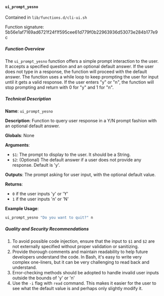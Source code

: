 #### `ui_prompt_yesno`

Contained in `lib/functions.d/cli-ui.sh`

Function signature: 5b56e1af7169ad6721f24f1f595cee61d779f0b22963936d53073e284b177e9c

##### Function Overview

The `ui_prompt_yesno` function offers a simple prompt interaction to the user. It accepts a specified question and an optional default answer. If the user does not type in a response, the function will proceed with the default answer. The function uses a while loop to keep prompting the user for input until it gets a valid response. If the user enters "y" or "n", the function will stop prompting and return with 0 for "y" and 1 for "n".

##### Technical Description

**Name**: `ui_prompt_yesno`

**Description**: Function to query user response in a Y/N prompt fashion with an optional default answer.

**Globals**: None

**Arguments**:
 - `$1`: The prompt to display to the user. It should be a String.
 - `$2`: (Optional) The default answer if a user does not provide any response. Default is 'y'.

**Outputs**: The prompt asking for user input, with the optional default value.

**Returns**:
 - `0` if the user inputs 'y' or 'Y'
 - `1` if the user inputs 'n' or 'N'

**Example Usage**:
```bash
ui_prompt_yesno "Do you want to quit?" n
```

##### Quality and Security Recommendations

1. To avoid possible code injection, ensure that the input to `$1` and `$2` are not externally specified without proper validation or sanitizing.
2. Provide thorough comments and maintain readability to help future developers understand the code. In Bash, it's easy to write very complex one-liners, but it can be very challenging to read back and understand.
3. Error-checking methods should be adopted to handle invalid user inputs outside the bounds of 'y' or 'n'
4. Use the `-i` flag with `read` command. This makes it easier for the user to see what the default value is and perhaps only slightly modify it.

